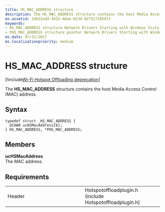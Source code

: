 ```yaml
---
title: HS_MAC_ADDRESS structure
description: The HS_MAC_ADDRESS structure contains the host Media Access Control (MAC) address.
ms.assetid: 2d632ed4-4522-48ae-b23d-927517185d73
keywords: 
- HS_MAC_ADDRESS structure Network Drivers Starting with Windows Vista
- PHS_MAC_ADDRESS structure pointer Network Drivers Starting with Windows Vista
ms.date: 07/31/2017
ms.localizationpriority: medium
---
```


# HS\_MAC\_ADDRESS structure

[!include[Wi-Fi Hotspot Offloading deprecation](wi-fi-hotspot-offloading-deprecation.md)]


The **HS\_MAC\_ADDRESS** structure contains the host Media Access Control (MAC) address.

Syntax
------

```ManagedCPlusPlus
typedef struct _HS_MAC_ADDRESS {
  UCHAR ucHSMacAddress[6];
} HS_MAC_ADDRESS, *PHS_MAC_ADDRESS;
```

Members
-------

**ucHSMacAddress**  
The MAC address.

Requirements
------------

<table>
<colgroup>
<col width="50%" />
<col width="50%" />
</colgroup>
<tbody>
<tr class="odd">
<td><p>Header</p></td>
<td>Hotspotoffloadplugin.h (include Hotspotoffloadplugin.h)</td>
</tr>
</tbody>
</table>

 

 




